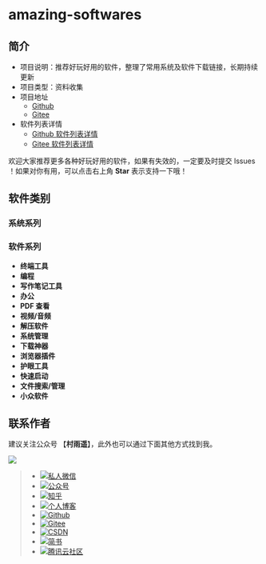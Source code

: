 # amazing-softwares

## 简介

-   项目说明：推荐好玩好用的软件，整理了常用系统及软件下载链接，长期持续更新
-   项目类型：资料收集
-   项目地址
    -   [Github](https://github.com/cunyu1943/amazing-softwares)
    -   [Gitee](https://gitee.com/cunyu1943/amazing-softwares)
-   软件列表详情
    -   [Github 软件列表详情](https://github.com/cunyu1943/amazing-softwares/blob/master/softwares.md)
    -   [Gitee 软件列表详情](https://gitee.com/cunyu1943/amazing-softwares/blob/master/softwares.md)

欢迎大家推荐更多各种好玩好用的软件，如果有失效的，一定要及时提交 Issues ！如果对你有用，可以点击右上角 **Star** 表示支持一下哦！

## 软件类别

### 系统系列

### 软件系列

-  **终端工具**
- **编程**
- **写作笔记工具**
- **办公**
- **PDF 查看**
- **视频/音频**
- **解压软件**
- **系统管理**
- **下载神器**
- **浏览器插件**
- **护眼工具**
- **快速启动**
- **文件搜索/管理**
- **小众软件**

## 联系作者

建议关注公众号 【**村雨遥**】，此外也可以通过下面其他方式找到我。

![](https://gitee.com/cunyu1943/images/raw/master/ImgsUbuntu/20200510234310.png)

> - [![私人微信](https://img.shields.io/badge/私人微信-ZL747731461-brightgreen)]()
> - [![公众号](https://img.shields.io/badge/公众号-村雨遥-brightgreen)]()
> - [![知乎](https://img.shields.io/badge/%E7%9F%A5%E4%B9%8E-%E6%9D%91%E9%9B%A8%E9%81%A5-brightgreen)](https://www.zhihu.com/people/cunyu1943)
> - [![个人博客](https://img.shields.io/badge/个人博客-https%3A%2F%2Fcunyu1943.github.io-brightgreen)](https://cunyu1943.github.io/)
> - [![Github](https://img.shields.io/badge/Github-村雨遥-brightgreen)](https://github.com/cunyu1943)
> - [![Gitee](https://img.shields.io/badge/Gitee-村雨遥-brightgreen)](https://gitee.com/cunyu1943)
> - [![CSDN](https://img.shields.io/badge/CSDN-%E6%9D%91%E9%9B%A8%E9%81%A5-brightgreen)](https://blog.csdn.net/github_39655029)
> - [![简书](https://img.shields.io/badge/%E7%AE%80%E4%B9%A6-%E6%9D%91%E9%9B%A8%E9%81%A5-brightgreen)](https://www.jianshu.com/u/9fd25635ae22)
> - [![腾讯云社区](https://img.shields.io/badge/腾讯云社区-村雨遥-brightgreen)](https://cloud.tencent.com/developer/user/6209990)